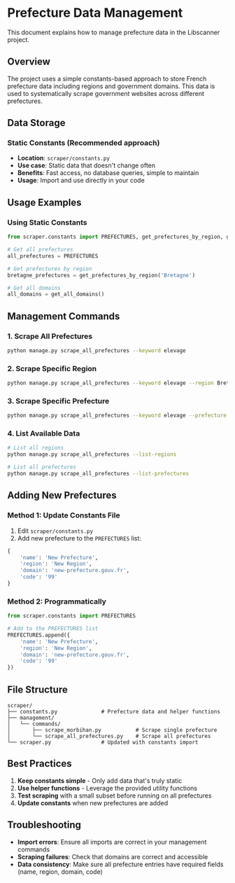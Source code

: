 # Prefecture Data Management

This document explains how to manage prefecture data in the Libscanner project.

## Overview

The project uses a simple constants-based approach to store French prefecture data including regions and government domains. This data is used to systematically scrape government websites across different prefectures.

## Data Storage

### Static Constants (Recommended approach)

- **Location**: `scraper/constants.py`
- **Use case**: Static data that doesn't change often
- **Benefits**: Fast access, no database queries, simple to maintain
- **Usage**: Import and use directly in your code

## Usage Examples

### Using Static Constants

```python
from scraper.constants import PREFECTURES, get_prefectures_by_region, get_all_domains

# Get all prefectures
all_prefectures = PREFECTURES

# Get prefectures by region
bretagne_prefectures = get_prefectures_by_region('Bretagne')

# Get all domains
all_domains = get_all_domains()
```

## Management Commands

### 1. Scrape All Prefectures

```bash
python manage.py scrape_all_prefectures --keyword elevage
```

### 2. Scrape Specific Region

```bash
python manage.py scrape_all_prefectures --keyword elevage --region Bretagne
```

### 3. Scrape Specific Prefecture

```bash
python manage.py scrape_all_prefectures --keyword elevage --prefecture Morbihan
```

### 4. List Available Data

```bash
# List all regions
python manage.py scrape_all_prefectures --list-regions

# List all prefectures
python manage.py scrape_all_prefectures --list-prefectures
```

## Adding New Prefectures

### Method 1: Update Constants File

1. Edit `scraper/constants.py`
2. Add new prefecture to the `PREFECTURES` list:

```python
{
    'name': 'New Prefecture',
    'region': 'New Region',
    'domain': 'new-prefecture.gouv.fr',
    'code': '99'
}
```

### Method 2: Programmatically

```python
from scraper.constants import PREFECTURES

# Add to the PREFECTURES list
PREFECTURES.append({
    'name': 'New Prefecture',
    'region': 'New Region',
    'domain': 'new-prefecture.gouv.fr',
    'code': '99'
})
```

## File Structure

```
scraper/
├── constants.py              # Prefecture data and helper functions
├── management/
│   └── commands/
│       ├── scrape_morbihan.py           # Scrape single prefecture
│       └── scrape_all_prefectures.py    # Scrape all prefectures
└── scraper.py                # Updated with constants import
```

## Best Practices

1. **Keep constants simple** - Only add data that's truly static
2. **Use helper functions** - Leverage the provided utility functions
3. **Test scraping** with a small subset before running on all prefectures
4. **Update constants** when new prefectures are added

## Troubleshooting

- **Import errors**: Ensure all imports are correct in your management commands
- **Scraping failures**: Check that domains are correct and accessible
- **Data consistency**: Make sure all prefecture entries have required fields (name, region, domain, code)
